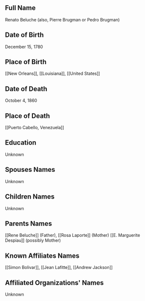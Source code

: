 ## Full Name
Renato Beluche (also, Pierre Brugman or Pedro Brugman)

## Date of Birth
December 15, 1780

## Place of Birth
[[New Orleans]], [[Louisiana]], [[United States]]

## Date of Death
October 4, 1860

## Place of Death
[[Puerto Cabello, Venezuela]]

## Education
Unknown

## Spouses Names
Unknown

## Children Names
Unknown

## Parents Names
[[Rene Beluche]] (Father), [[Rosa Laporte]] (Mother) [[E. Marguerite Despiau]] (possibly Mother)

## Known Affiliates Names
[[Simon Bolivar]], [[Jean Lafitte]], [[Andrew Jackson]]

## Affiliated Organizations' Names
Unknown

